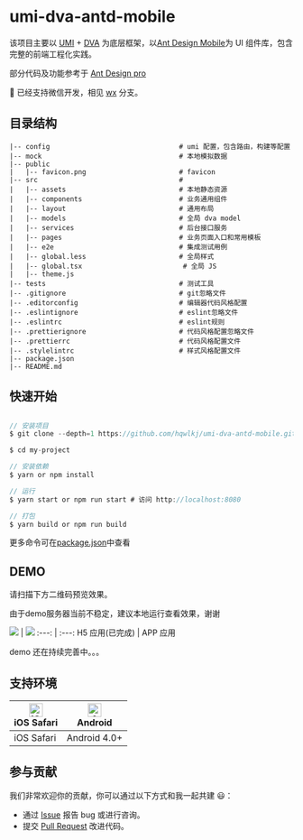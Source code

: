 # umi-dva-antd-mobile

该项目主要以 [UMI](https://umijs.org/zh/) + [DVA](https://dvajs.com/) 为底层框架，以[Ant Design Mobile](https://mobile.ant.design/)为 UI 组件库，包含完整的前端工程化实践。

部分代码及功能参考于 [Ant Design pro](https://pro.ant.design/)

:clap: 已经支持微信开发，相见 [wx](https://github.com/hqwlkj/umi-dva-antd-mobile/tree/wx) 分支。

## 目录结构

    |-- config                                # umi 配置，包含路由，构建等配置
    |-- mock                                  # 本地模拟数据
    |-- public                                
    |   |-- favicon.png                       # favicon
    |-- src                                   # 
    |   |-- assets                            # 本地静态资源
    |   |-- components                        # 业务通用组件
    |   |-- layout                            # 通用布局
    |   |-- models                            # 全局 dva model
    |   |-- services                          # 后台接口服务
    |   |-- pages                             # 业务页面入口和常用模板
    |   |-- e2e                               # 集成测试用例
    |   |-- global.less                       # 全局样式
    |   |-- global.tsx                         # 全局 JS
    |   |-- theme.js                          
    |-- tests                                 # 测试工具
    |-- .gitignore                            # git忽略文件
    |-- .editorconfig                         # 编辑器代码风格配置
    |-- .eslintignore                         # eslint忽略文件
    |-- .eslintrc                             # eslint规则
    |-- .prettierignore                       # 代码风格配置忽略文件
    |-- .prettierrc                           # 代码风格配置文件
    |-- .stylelintrc                          # 样式风格配置文件
    |-- package.json                          
    |-- README.md                              

## 快速开始

```javascript

// 安装项目
$ git clone --depth=1 https://github.com/hqwlkj/umi-dva-antd-mobile.git my-project

$ cd my-project

// 安装依赖
$ yarn or npm install

// 运行
$ yarn start or npm run start # 访问 http://localhost:8080

// 打包
$ yarn build or npm run build

```
更多命令可在[package.json](./package.json)中查看


## DEMO
请扫描下方二维码预览效果。

由于demo服务器当前不稳定，建议本地运行查看效果，谢谢

 ![](https://github.com/hqwlkj/umi-dva-antd-mobile/blob/master/qrcode/h5.png) | 
![](https://github.com/hqwlkj/umi-dva-antd-mobile/blob/master/qrcode/h5.png) 
 :---: | :---: 
 H5 应用(已完成) | APP 应用 
 
 demo 还在持续完善中。。。

## 支持环境


| [<img src="https://raw.githubusercontent.com/alrra/browser-logos/master/src/safari/safari_48x48.png" alt="iOS Safari" width="24px" height="24px" />](http://godban.github.io/browsers-support-badges/)</br> iOS Safari | [<img src="https://gss3.bdstatic.com/-Po3dSag_xI4khGkpoWK1HF6hhy/baike/w%3D268%3Bg%3D0/sign=356c6916013387449cc5287a6934bec4/d53f8794a4c27d1e11530c8216d5ad6eddc4387a.jpg" alt="Android" width="24px" height="24px" />](https://developer.android.com/)</br> Android 
| --------- | --------- |
| iOS Safari | Android 4.0+ |


## 参与贡献

我们非常欢迎你的贡献，你可以通过以下方式和我一起共建 :smiley:：

- 通过 [Issue](https://github.com/hqwlkj/umi-dva-antd-mobile/issues) 报告 bug 或进行咨询。
- 提交 [Pull Request](https://github.com/hqwlkj/umi-dva-antd-mobile/pulls) 改进代码。


